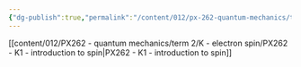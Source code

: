 ```yaml
---
{"dg-publish":true,"permalink":"/content/012/px-262-quantum-mechanics/term-2/k-electron-spin/k-electron-spin/","noteIcon":"1","created":"2025-02-24T11:28:38.232+00:00","updated":"2025-02-25T10:31:55.506+00:00"}
---
```


[[content/012/PX262 - quantum mechanics/term 2/K - electron spin/PX262 - K1 - introduction to spin\|PX262 - K1 - introduction to spin]]
